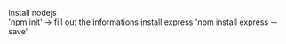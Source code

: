 install nodejs  
'npm init' -> fill out the informations
install express   'npm install express --save'
